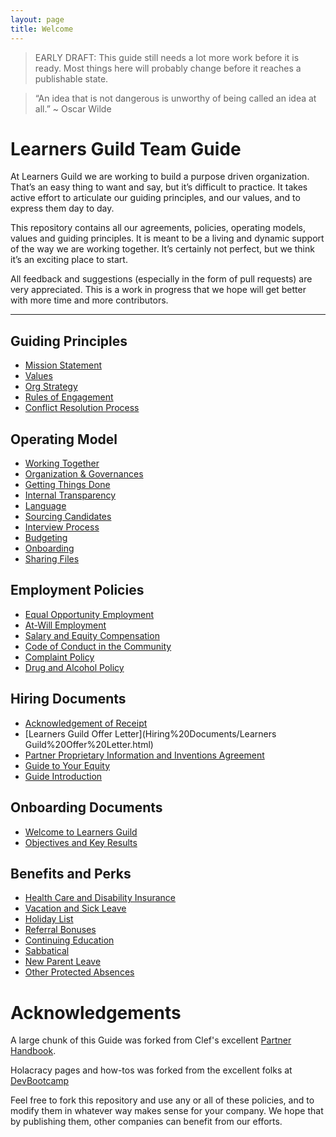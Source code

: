 ```yaml
---
layout: page
title: Welcome
---
```




> EARLY DRAFT: This guide still needs a lot more work before it is ready. Most things here will probably change before it reaches a publishable state.

> “An idea that is not dangerous is unworthy of being called an idea at all.” ~ Oscar Wilde

# Learners Guild Team Guide

At Learners Guild we are working to build a purpose driven organization. That’s an easy thing to want and say, but it’s difficult to practice. It takes active effort to articulate our guiding principles, and our values, and to express them day to day.

This repository contains all our agreements, policies, operating models, values and guiding principles. It is meant to be a living and dynamic support of the way we are working together. It’s certainly not perfect, but we think it’s an exciting place to start.

All feedback and suggestions (especially in the form of pull requests) are very appreciated. This is a work in progress that we hope will get better with more time and more contributors.

***


## Guiding Principles
* [Mission Statement](Guiding%20Principles/Mission%20Statement.html)
* [Values](Guiding%20Principles/Learners%20Guild%20Values.html)
* [Org Strategy](Guiding%20Principles/Strategy.html)
* [Rules of Engagement](Guiding%20Principles/Engagement.html)
* [Conflict Resolution Process](Guiding%20Principles/Conflict.html)

## Operating Model
* [Working Together](Operating%20Model/Working%20Together.html)
* [Organization & Governances](Operating%20Model/Organization%20and%20Governance.html)
* [Getting Things Done](Operating%20Model/GTD.html)
* [Internal Transparency](Operating%20Model/Internal%20Transparency.html)
* [Language](Operating%20Model/Language.html)
* [Sourcing Candidates](Operating%20Model/Sourcing%20Candidates.html)
* [Interview Process](Operating%20Model/Interview%20Process.html)
* [Budgeting](Operating%20Model/Budgeting.html)
* [Onboarding](Operating%20Model/Onboarding.html)
* [Sharing Files](Operating%20Model/Sharing%20Files.html)

## Employment Policies
* [Equal Opportunity Employment](Employment%20Policies/Equal%20Opportunity%20Employment.html)
* [At-Will Employment](Employment%20Policies/At-Will%20Employment.html)
* [Salary and Equity Compensation](Employment%20Policies/Salary%20and%20Equity%20Compensation.html)
* [Code of Conduct in the Community](Employment%20Policies/Code%20of%20Conduct%20in%20the%20Community.html)
* [Complaint Policy](Employment%20Policies/Complaint%20Policy.html)
* [Drug and Alcohol Policy](Employment%20Policies/Drug%20and%20Alcohol%20Policy.html)

## Hiring Documents
* [Acknowledgement of Receipt](Hiring%20Documents/Acknowledgment%20of%20Receipt.html)
* [Learners Guild Offer Letter](Hiring%20Documents/Learners Guild%20Offer%20Letter.html)
* [Partner Proprietary Information and Inventions Agreement](Hiring%20Documents/Partner%20Proprietary%20Information%20and%20Inventions%20Assignment%20Agreement.html)
* [Guide to Your Equity](Hiring%20Documents/Guide%20to%20Your%20Equity.html)
* [Guide Introduction](Hiring%20Documents/Guide%20Introduction.html)

## Onboarding Documents
* [Welcome to Learners Guild](Onboarding%20Documents/Welcome%20to%20Learners%20Guild.html)
* [Objectives and Key Results](Onboarding%20Documents/Objectives%20and%20Key%20Results.html)

## Benefits and Perks
* [Health Care and Disability Insurance](Benefits%20and%20Perks/Healthcare%20and%20Disability%20Insurance.html)
* [Vacation and Sick Leave](Benefits%20and%20Perks/Vacation%20and%20Sick%20Leave.html)
* [Holiday List](Benefits%20and%20Perks/Holiday%20List.html)
* [Referral Bonuses](Benefits%20and%20Perks/Referral%20Bonuses.html)
* [Continuing Education](Benefits%20and%20Perks/Continuing%20Education.html)
* [Sabbatical](Benefits%20and%20Perks/Sabbatical.html)
* [New Parent Leave](Benefits%20and%20Perks/New%20Parent%20Leave.html)
* [Other Protected Absences](Benefits%20and%20Perks/Other%20Protected%20Absences.html)



# Acknowledgements

A large chunk of this Guide was forked from Clef's excellent [Partner Handbook](https://github.com/clef/handbook).

Holacracy pages and how-tos was forked from the excellent folks at [DevBootcamp](https://github.com/Devbootcamp/Holacracy/wiki)

Feel free to fork this repository and use any or all of these policies, and to modify them in whatever way makes sense for your company. We hope that by publishing them, other companies can benefit from our efforts.
